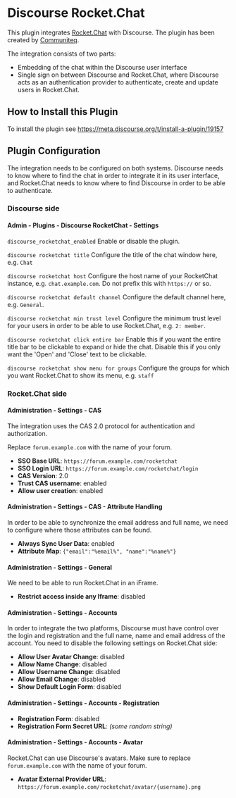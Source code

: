 # Discourse Rocket.Chat

This plugin integrates [Rocket.Chat](https://rocket.chat/) with Discourse.
The plugin has been created by [Communiteq](https://www.communiteq.com/).

The integration consists of two parts:
- Embedding of the chat within the Discourse user interface
- Single sign on between Discourse and Rocket.Chat, where Discourse acts as an authentication provider to authenticate, create and update users in Rocket.Chat. 

## How to Install this Plugin

To install the plugin see https://meta.discourse.org/t/install-a-plugin/19157

## Plugin Configuration

The integration needs to be configured on both systems. Discourse needs to know where to find the chat in order to integrate it in its user interface, and Rocket.Chat needs to know where to find Discourse in order to be able to authenticate.

### Discourse side

#### Admin - Plugins - Discourse RocketChat - Settings

`discourse_rocketchat_enabled`
Enable or disable the plugin.

`discourse rocketchat title`
Configure the title of the chat window here, e.g. `Chat`

`discourse rocketchat host`
Configure the host name of your RocketChat instance, e.g. `chat.example.com`.
Do not prefix this with `https://` or so.

`discourse rocketchat default channel`
Configure the default channel here, e.g. `General`.

`discourse rocketchat min trust level`
Configure the minimum trust level for your users in order to be able to use Rocket.Chat, e.g. `2: member`.

`discourse rocketchat click entire bar`
Enable this if you want the entire title bar to be clickable to expand or hide the chat. Disable this if you only want the 'Open' and 'Close' text to be clickable.

`discourse rocketchat show menu for groups`
Configure the groups for which you want Rocket.Chat to show its menu, e.g. `staff`

### Rocket.Chat side

#### Administration - Settings - CAS

The integration uses the CAS 2.0 protocol for authentication and authorization.

Replace `forum.example.com` with the name of your forum.

* **SSO Base URL**: `https://forum.example.com/rocketchat`
* **SSO Login URL**: `https://forum.example.com/rocketchat/login`
* **CAS Version**: 2.0
* **Trust CAS username**: enabled
* **Allow user creation**: enabled

#### Administration - Settings - CAS - Attribute Handling

In order to be able to synchronize the email address and full name, we need to configure where those attributes can be found.

* **Always Sync User Data**: enabled
* **Attribute Map**: `{"email":"%email%", "name":"%name%"}`

#### Administration - Settings - General

We need to be able to run Rocket.Chat in an iFrame.

* **Restrict access inside any Iframe**: disabled

#### Administration - Settings - Accounts

In order to integrate the two platforms, Discourse must have control over the login and registration and the full name, name and email address of the account. You need to disable the following settings on Rocket.Chat side:

* **Allow User Avatar Change**: disabled
* **Allow Name Change**: disabled
* **Allow Username Change**: disabled
* **Allow Email Change**: disabled
* **Show Default Login Form**: disabled

#### Administration - Settings - Accounts - Registration

* **Registration Form**: disabled
* **Registration Form Secret URL**: *(some random string)*
#### Administration - Settings - Accounts - Avatar

Rocket.Chat can use Discourse's avatars.
Make sure to replace `forum.example.com` with the name of your forum.

* **Avatar External Provider URL**: `https://forum.example.com/rocketchat/avatar/{username}.png`

